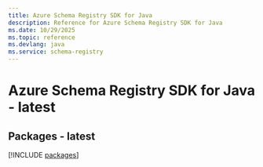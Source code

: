 ```yaml
---
title: Azure Schema Registry SDK for Java
description: Reference for Azure Schema Registry SDK for Java
ms.date: 10/29/2025
ms.topic: reference
ms.devlang: java
ms.service: schema-registry
---
```

# Azure Schema Registry SDK for Java - latest
## Packages - latest
[!INCLUDE [packages](schema-registry-index.md)]